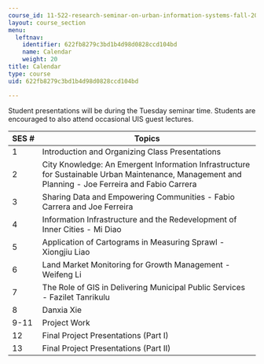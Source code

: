 ```yaml
---
course_id: 11-522-research-seminar-on-urban-information-systems-fall-2005
layout: course_section
menu:
  leftnav:
    identifier: 622fb8279c3bd1b4d98d0828ccd104bd
    name: Calendar
    weight: 20
title: Calendar
type: course
uid: 622fb8279c3bd1b4d98d0828ccd104bd

---
```


Student presentations will be during the Tuesday seminar time. Students are encouraged to also attend occasional UIS guest lectures.

| SES # | Topics |
| --- | --- |
| 1 | Introduction and Organizing Class Presentations |
| 2 | City Knowledge: An Emergent Information Infrastructure for Sustainable Urban Maintenance, Management and Planning - Joe Ferreira and Fabio Carrera |
| 3 | Sharing Data and Empowering Communities - Fabio Carrera and Joe Ferreira |
| 4 | Information Infrastructure and the Redevelopment of Inner Cities - Mi Diao |
| 5 | Application of Cartograms in Measuring Sprawl - Xiongjiu Liao |
| 6 | Land Market Monitoring for Growth Management - Weifeng Li |
| 7 | The Role of GIS in Delivering Municipal Public Services - Fazilet Tanrikulu |
| 8 | Danxia Xie |
| 9-11 | Project Work |
| 12 | Final Project Presentations (Part I) |
| 13 | Final Project Presentations (Part II)